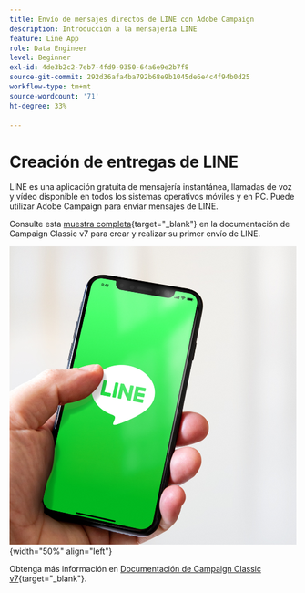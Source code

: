 ```yaml
---
title: Envío de mensajes directos de LINE con Adobe Campaign
description: Introducción a la mensajería LINE
feature: Line App
role: Data Engineer
level: Beginner
exl-id: 4de3b2c2-7eb7-4fd9-9350-64a6e9e2b7f8
source-git-commit: 292d36afa4ba792b68e9b1045de6e4c4f94b0d25
workflow-type: tm+mt
source-wordcount: '71'
ht-degree: 33%

---
```


# Creación de entregas de LINE

LINE es una aplicación gratuita de mensajería instantánea, llamadas de voz y vídeo disponible en todos los sistemas operativos móviles y en PC. Puede utilizar Adobe Campaign para enviar mensajes de LINE.

Consulte esta [muestra completa](https://experienceleague.adobe.com/docs/campaign-classic/using/sending-messages/line-channel.html?lang=es#example--create-and-send-a-personalized-line-message){target="_blank"} en la documentación de Campaign Classic v7 para crear y realizar su primer envío de LINE.

![](../assets/do-not-localize/LINE-msg.jpeg){width="50%" align="left"}

Obtenga más información en [Documentación de Campaign Classic v7](https://experienceleague.adobe.com/docs/campaign-classic/using/sending-messages/line-channel.html?lang=es){target="_blank"}.

